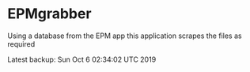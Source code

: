 # EPMgrabber
Using a database from the EPM app this application scrapes the files as required


Latest backup: Sun Oct 6 02:34:02 UTC 2019
